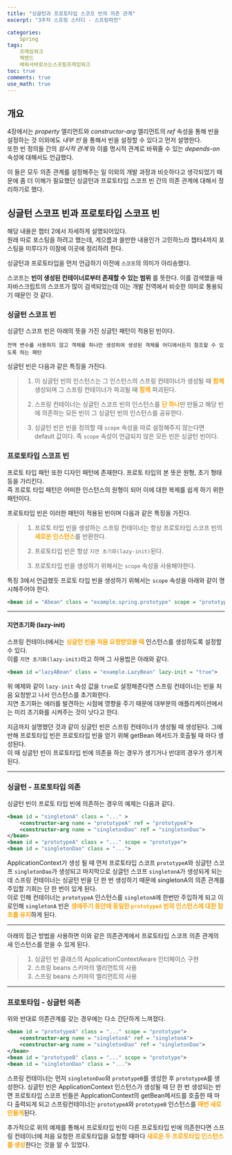 ```yaml
---
title: "싱글턴과 프로토타입 스코프 빈의 의존 관계"
excerpt: "3주차 스프링 스터디 - 스프링파전"

categories:
    Spring
tags:
    프레임워크
    백엔드
    배워서바로쓰는스프링프레임워크
toc: true
comments: true
use_math: true
---
```

<style type = 'text/css'>
    .o{
    font-weight: bold;
    color:orange;
    }

</style>

 

## 개요  
4장에서는  _property_ 엘리먼트와 _constructor-arg_ 엘리먼트의 _ref_ 속성을 통해 빈을 설정하는 것 이외에도 _내부 빈_ 을 통해서 빈을 설정할 수 있다고 먼저 설명한다.  
또한 빈 정의들 간의 _암시적 관계_ 와 이를 명시적 관계로 바꿔줄 수 있는 _depends-on_ 속성에 대해서도 언급했다.  

이 들은 모두 의존 관계를 설정해주는 일 이외의 개발 과정과 비슷하다고 생각되었기 때문에 좀 더 이해가 필요했던 싱글턴과 프로토타입 스코프 빈 간의 의존 관계에 대해서 정리하기로 했다.  

## 싱글턴 스코프 빈과 프로토타입 스코프 빈  
해당 내용은 챕터 2에서 자세하게 설명되어있다.  
원래 따로 포스팅을 하려고 했는데, 게으름과 쓸만한 내용인가 고민하느라 챕터4까지 포스팅을 미루다가 이참에 이곳에 정리하려 한다. 

싱글턴과 프로토타입을 먼저 언급하기 이전에 `스코프`의 의미가 아리송했다.  

스코프는 __빈이 생성된 컨테이너로부터 존재할 수 있는 범위__ 를 뜻한다. 이를 검색했을 때 자바스크립트의 스코프가 많이 검색되었는데 이는 개발 전역에서 비슷한 의미로 통용되기 때문인 것 같다. 

### 싱글턴 스코프 빈  
싱글턴 스코프 빈은 아래의 뜻을 가진 싱글턴 패턴이 적용된 빈이다.

    전역 변수를 사용하지 않고 객체를 하나만 생성하여 생성된 객체를 어디에서든지 참조할 수 있도록 하는 패턴  

싱글턴 빈은 다음과 같은 특징을 가진다.  

>1. 이 싱글턴 빈의 인스턴스는 그 인스턴스의 스프링 컨테이너가 생성될 때 <span class = "o">함께</span> 생성되며 그 스프링 컨테이너가 파괴될 때 <span class = "o">함께</span> 파괴된다.  
>  
>2. 스프링 컨테이너는 싱글턴 스코프 빈의 인스턴스를 <span class = "o">단 하나</span>만 만들고 해당 빈에 의존하는 모든 빈이 그 싱글턴 빈의 인스턴스를 공유한다.  
>
>3. 싱글턴 빈은 빈을 정의할 때 `scope` 속성을 따로 설정해주지 않는다면 default 값이다. 즉 `scope` 속성이 언급되지 않은 모든 빈은 싱글턴 빈이다.  
  
### 프로토타입 스코프 빈
프로토 타입 패턴 또한 디자인 패턴에 존재한다. 프로토 타입의 본 뜻은 원형, 초기 형태 등을 가리킨다.  
즉 프로토 타입 패턴은 어떠한 인스턴스의 원형이 되어 이에 대한 복제를 쉽게 하기 위한 패턴이다.  

프로토타입 빈은 이러한 패턴이 적용된 빈이며 다음과 같은 특징을 가진다.  
  
>1. 프로토 타입 빈을 생성하는 스프링 컨테이너는 항상 프로토타입 스코프 빈의 <span class ="o">새로운 인스턴스</span>를 반환한다.  
>
>2. 프로토타입 빈은 항상 `지연 초기화(lazy-init)`된다.  
>
>3. 프로토타입 빈을 생성하기 위해서는 `scope` 속성을 사용해야한다.  

특징 3에서 언급했듯 프로토 타입 빈을 생성하기 위해서는 `scope` 속성을 아래와 같이 명시해주어야 한다.  

```xml  
<bean id = "Abean" class = "example.spring.prototype" scope = "prototype">
```  
-------------
#### 지연초기화 (lazy-init)  
스프링 컨테이너에서는 <span class ="o">싱글턴 빈을 처음 요청받았을 때</span> 인스턴스를 생성하도록 설정할 수 있다.  
이를 `지연 초기화(lazy-init)`라고 하며 그 사용법은 아래와 같다.  
  
```xml  
<bean id ="lazyABean" class = "example.LazyBean" lazy-init = "true">  
```  

위 예제와 같이 `lazy-init` 속성 값을 `true`로 설정해준다면 스프링 컨테이너는 빈을 처음 요청받고 나서 인스턴스를 초기화한다.    
지연 초기화는 에러를 발견하는 시점에 영향을 주기 때문에 대부분의 애플리케이션에서는 미리 초기화를 시켜주는 것이 낫다고 한다.  

지금까지 설명했던 것과 같이 싱글턴 빈은 스프링 컨테이너가 생성될 때 생성된다. 그에반해 프로토타입 빈은 프로토타입 빈을 얻기 위해 getBean 메서드가 호출될 때 마다 생성된다.  
이 때 싱글턴 빈이 프로토타입 빈에 의존을 하는 경우가 생기거나 반대의 경우가 생기게 된다.  

---------------------
### 싱글턴 - 프로토타입 의존  
싱글턴 빈이 프로토 타입 빈에 의존하는 경우의 예제는 다음과 같다.  
```xml  
<bean id = "singletonA" class = "..." >  
    <constructor-arg name = "prototypeA" ref = "prototypeA">
    <constructor-arg name = "singletonDao" ref = "singletonDao">
</bean>
<bean id = "prototypeA" class = "..." scope = "prototype">
<bean id = "singletonDao" class = "...">
```  
  
ApplicationContext가 생성 될 때 먼저 프로토타입 스코프 `prototypeA`와 싱글턴 스코프 `singletonDao`가 생성되고 마지막으로 싱글턴 스코프 `singletonA`가 생성되게 되는데 스프링 컨테이너는 싱글턴 빈을 단 한 번 생성하기 때문에 singletonA의 의존 관계를 주입할 기회는 단 한 번이 있게 된다.  
이로 인해 컨테이너는 `prototypeA` 인스턴스를 `singletonA`에 한번만 주입하게 되고 이로인해 `singletonA` 빈은 <span class ="o">생애주기 동안에 동일한 `prototypeA` 빈의 인스턴스에 대한 참조를 유지</span>하게 된다.  

------------------  

아래의 접근 방법을 사용하면 이와 같은 의존관계에서 프로토타입 스코프 의존 관계의 새 인스턴스를 얻을 수 있게 된다.  

>1. 싱글턴 빈 클래스의 ApplicationContextAware 인터페이스 구현
>2. 스프링 beans 스키마의 <lookup-method>엘리먼트의 사용
>3. 스프링 beans 스키마의 <replace-method>엘리먼트의 사용  

---------------
### 프로토타입 - 싱글턴 의존  
위와 반대로 의존관계를 갖는 경우에는 다소 간단하게 느껴졌다.  
  
```xml  
<bean id = "prototypeA" class = "..." scope = "prototype">
    <constructor-arg name = "singletonA" ref = "singletonA">
    <constructor-arg name = "singletonDao" ref = "singletonDao">
</bean>
<bean id = "prototypeB" class = "..." scope = "prototype">  
<bean id = "singletonDao" class = "...">
```  
스프링 컨테이너는 먼저 `singletonDao`와 `prototypeB`를 생성한 후 `prototypeA`를 생성한다. 
싱글턴 빈은 ApplicationContext 인스턴스가 생성될 때 단 한 번 생성되는 반면 프로토타입 스코프 빈들은 ApplcationContext의 getBean메서드를 호출한 때 마다 출력되게 되고 스프링컨테이너는 `prototypeA`와 `prototypeB` 인스턴스를 <span class ="o">매번 새로 만들게</span>된다.  

추가적으로 위의 예제를 통해서 프로토타입 빈이 다른 프로토타입 빈에 의존한다면 스프링 컨테이너에 처음 요청한 프로토타입을 요청할 때마다 <span class ="o">새로운 두 프로토타입 인스턴스를 생성</span>한다는 것을 알 수 있었다.

